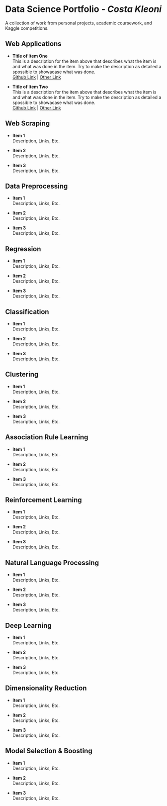 # Data Science Portfolio *- Costa Kleoni*
A collection of work from personal projects, academic coursework, and Kaggle competitions.

Web Applications
------
* **Title of Item One**  
This is a description for the item above that describes what the item is and what was done in the item. Try to make the description as detailed a spossible to showacase what was done.  
[Github Link](https://www.github.com)  |  [Other Link](https://www.github.com)

* **Title of Item Two**  
This is a description for the item above that describes what the item is and what was done in the item. Try to make the description as detailed a spossible to showacase what was done.  
[Github Link](https://www.github.com)  |  [Other Link](https://www.github.com)  

Web Scraping
------
* **Item 1**  
Description, Links, Etc.  

* **Item 2**  
Description, Links, Etc. 

* **Item 3**  
Description, Links, Etc.  

Data Preprocessing
------
* **Item 1**  
Description, Links, Etc.  

* **Item 2**  
Description, Links, Etc. 

* **Item 3**  
Description, Links, Etc.  

Regression
------
* **Item 1**  
Description, Links, Etc.  

* **Item 2**  
Description, Links, Etc. 

* **Item 3**  
Description, Links, Etc.  

Classification
------
* **Item 1**  
Description, Links, Etc.  

* **Item 2**  
Description, Links, Etc. 

* **Item 3**  
Description, Links, Etc.  

Clustering 
------
* **Item 1**  
Description, Links, Etc.  

* **Item 2**  
Description, Links, Etc. 

* **Item 3**  
Description, Links, Etc.  

Association Rule Learning
------
* **Item 1**  
Description, Links, Etc.  

* **Item 2**  
Description, Links, Etc. 

* **Item 3**  
Description, Links, Etc.  

Reinforcement Learning
------
* **Item 1**  
Description, Links, Etc.  

* **Item 2**  
Description, Links, Etc. 

* **Item 3**  
Description, Links, Etc.  

Natural Language Processing
------
* **Item 1**  
Description, Links, Etc.  

* **Item 2**  
Description, Links, Etc. 

* **Item 3**  
Description, Links, Etc.  

Deep Learning
------
* **Item 1**  
Description, Links, Etc.  

* **Item 2**  
Description, Links, Etc. 

* **Item 3**  
Description, Links, Etc.  

Dimensionality Reduction
------
* **Item 1**  
Description, Links, Etc.  

* **Item 2**  
Description, Links, Etc. 

* **Item 3**  
Description, Links, Etc.  

Model Selection & Boosting
------
* **Item 1**  
Description, Links, Etc.  

* **Item 2**  
Description, Links, Etc. 

* **Item 3**  
Description, Links, Etc.  


